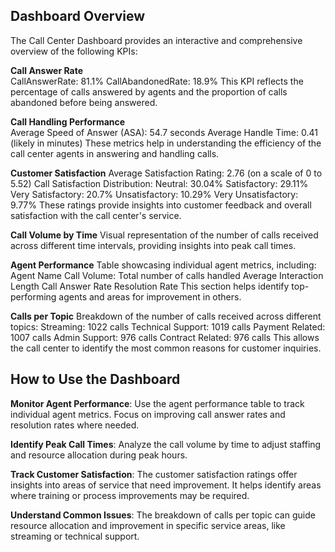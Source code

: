 

## Dashboard Overview   
The Call Center Dashboard provides an interactive and comprehensive overview of the following KPIs:

**Call Answer Rate**  
CallAnswerRate: 81.1%
CallAbandonedRate: 18.9%
This KPI reflects the percentage of calls answered by agents and the proportion of calls abandoned before being answered.

**Call Handling Performance**   
Average Speed of Answer (ASA): 54.7 seconds
Average Handle Time: 0.41 (likely in minutes)
These metrics help in understanding the efficiency of the call center agents in answering and handling calls.

**Customer Satisfaction**
Average Satisfaction Rating: 2.76 (on a scale of 0 to 5.52)
Call Satisfaction Distribution:
Neutral: 30.04%
Satisfactory: 29.11%
Very Satisfactory: 20.7%
Unsatisfactory: 10.29%
Very Unsatisfactory: 9.77%
These ratings provide insights into customer feedback and overall satisfaction with the call center's service.

**Call Volume by Time**
Visual representation of the number of calls received across different time intervals, providing insights into peak call times.

**Agent Performance**
Table showcasing individual agent metrics, including:
Agent Name
Call Volume: Total number of calls handled
Average Interaction Length
Call Answer Rate
Resolution Rate
This section helps identify top-performing agents and areas for improvement in others.

**Calls per Topic**
Breakdown of the number of calls received across different topics:
Streaming: 1022 calls
Technical Support: 1019 calls
Payment Related: 1007 calls
Admin Support: 976 calls
Contract Related: 976 calls
This allows the call center to identify the most common reasons for customer inquiries.

## How to Use the Dashboard
**Monitor Agent Performance**: Use the agent performance table to track individual agent metrics. Focus on improving call answer rates and resolution rates where needed.

**Identify Peak Call Times**: Analyze the call volume by time to adjust staffing and resource allocation during peak hours.

**Track Customer Satisfaction**: The customer satisfaction ratings offer insights into areas of service that need improvement. It helps identify areas where training or process improvements may be required.

**Understand Common Issues**: The breakdown of calls per topic can guide resource allocation and improvement in specific service areas, like streaming or technical support.

